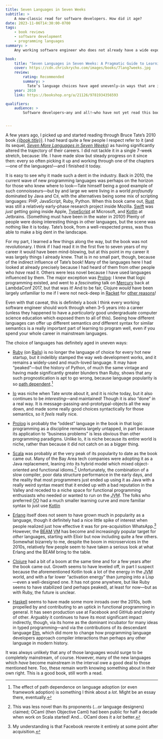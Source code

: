 ```yaml
---
title: Seven Languages in Seven Weeks
subtitle: >
    A now-classic read for software developers. How did it age?
date: 2023-11-06T14:30:00-0700
tags:
    - book reviews
    - software development
    - programming languages
summary: >
    Any working software engineer who does not already have a wide exposure to different programming languages should read Bruce Tate’s book!

book:
    title: "Seven Languages in Seven Weeks: A Pragmatic Guide to Learning Programming Languages"
    cover: https://cdn.chriskrycho.com/images/books/7lang7weeks.jpg
    review:
        rating: Recommended
        summary: >
          Tate’s language choices have aged unevenly—in ways that are interesting to think about in their own right!—but the book itself has not: it remains an excellent introduction to a bunch of different ways of thinking about programming. If you have never dipped your toes into the waters outside mainstream languages like Java, JavaScript, Python, etc., this book is worth reading.
    year: 2010
    link: https://bookshop.org/a/21126/9781934356593

qualifiers:
    audience: >
        Software developers—any and all!—who have not yet read this book.


---
```


A few years ago, I picked up and started reading through Bruce Tate’s 2010 book [<cite>{{book.title}}</cite>][book]. I had heard quite a few people I respect refer to it (and its sequel, [<cite>Seven More Languages in Seven Weeks][sequel]) as having significantly altered the trajectory of their careers. I did not tackle it in a single 7-week stretch, because: life. I have made slow but steady progress on it since then: every so often picking it up and working through one of the chapters—one of the languages!—and I finished it today.

[book]: {{book.link}}
[sequel]: https://bookshop.org/a/21126/9781941222157

It is easy to see why it made such a dent in the industry. Back in 2010, the current wave of new programming languages was perhaps on the horizon for those who knew where to look—Tate himself being a good example of such connoisseurs—but by and large we were living in a world *profoundly* dominated by Java and C♯, with the alternatives being some mix of scripting languages: <span class="smcp">PHP</span>, JavaScript, Ruby, Python. When this book came out, [Rust][rust] was still a relatively early-phase research project inside Mozilla. [Swift][swift] was *just* getting going inside Apple, [TypeScript][ts] at Microsoft, and [Kotlin][kotlin] at Jetbrains. (Something must have been in the water in 2010!) Plenty of people were doing interesting things in other languages, but the scene was nothing like it is today. Tate’s book, from a well-respected press, was thus able to make a big dent in the landscape.

[rust]: https://www.rust-lang.org
[swift]: https://www.swift.org
[ts]: https://www.typescriptlang.org
[kotlin]: https://kotlinlang.org

For my part, I learned a few things along the way, but the book was not revolutionary. I think if I had read it in the first five to seven years of my career it would have been mind-blowing, but at this point in my career it was largely things I already knew. That is in no small part, though, because of the indirect influence of Tate’s book! Many of the languages here I had looked at already precisely because I had heard of them from other people who *have* read it. Others were less novel because I have used languages influenced by them. The major exception was [Prolog][prolog]: I knew that logic programming existed, and went to a *fascinating* talk on [Mercury][mercury] back at LambdaConf 2017, but that was it! And to be fair, Clojure *would* have been largely unfamiliar to me if I were not neck-deep in [Racket][racket] for [other reasons][plai]!

[prolog]: https://www.swi-prolog.org
[mercury]: https://mercurylang.org
[racket]: https://racket-lang.org
[plai]: https://www.plai.org

Even with that caveat, this is definitely a book I think every working software engineer should work through when 3–5 years into a career (unless they happened to have a *particularly* good undergraduate computer science education which exposed them to all of this). Seeing how different languages can offer up different semantics *and* different syntax for similar semantics is a really important part of learning to program well, even if you spend your whole career in mainstream languages.

The choice of languages has definitely aged in uneven ways:

- [Ruby](https://www.ruby-lang.org/en/) (on [Rails](https://rubyonrails.org)) is no longer the language of choice for every hot new startup, but it indelibly stamped the way web development works, and it remains a widely-used and much-loved language. It may have “peaked”—but the history of Python, of much the same vintage and having made significantly greater blunders than Ruby, shows that any such prognostication is apt to go wrong, because language popularity is so [path dependent](https://en.wikipedia.org/wiki/Path_dependence).[^pd]

- [Io](https://iolanguage.org) was niche when Tate wrote about it, and it is niche today, but it also continues to be *interesting*—and maintained! Though it is also “done” in a real way. It is message-passing-and-prototypal-objects all the way down, and made some really good choices syntactically for those semantics, so it *feels* really nice.

- [Prolog][prolog] is probably the “oddest” language in the book in that logic programming as a discipline remains largely untapped, in part because its application to “business problems” is less obvious than other programming paradigms. Unlike Io, it is niche because its entire world is niche, rather than because it did not catch on as a bigger thing.

- [Scala](https://scala-lang.org) was probably at the very peak of its popularity to date as the book came out. Many of the Bay Area tech companies were adopting it as a Java replacement, leaning into its hybrid model which mixed object-oriented and functional idioms.[^less-novel] Unfortunately, the combination of a slow compiler, poor data structure performance in the early days, and the reality that most programmers just ended up using it as Java with a really weird syntax meant that it ended up with a bad reputation in the Valley and receded to a niche space for functional programming enthusiasts who needed or wanted to run on the <abbr title="Java virtual machine">JVM</abbr>. The folks who preferred <abbr title="object oriented">OO</abbr> had a much smaller learning curve and more familiar syntax to just use [Kotlin]

- [Erlang](https://www.erlang.org) itself does not seem to have grown much in popularity as a language, though it definitely had a nice little spike of interest when people realized just how effective it was for pre-acquisition WhatsApp.[^rewrite] However, the [<abbr>BEAM</abbr>](https://www.erlang.org/blog/a-brief-beam-primer/) <abbr title="virtual machine">VM</abbr> has become and increasingly popular target for *other* languages, starting with Elixir but now including quite a few others. Somewhat bizarrely to  me, despite the boom in microservices in the 2010s, relatively few people seem to have taken a serious look at what Erlang and the <abbr>BEAM</abbr> bring to the table.

- [Clojure](https://clojure.org) had a bit of a boom at the same time and for a few years after the book came out. Growth seems to have leveled off, in part I suspect because the aforementioned Kotlin took a lot of the energy in the <abbr title="Java virtual machine">JVM</abbr> world, and with a far lower “activation energy” than jumping into a Lisp—even a well-designed one. It has not gone anywhere, but like Ruby seems to have stabilized (and perhaps peaked), at least for now—but as with Ruby, the future is unclear.

- [Haskell](https://www.haskell.org) seems to have made some more inroads over the 2010s, both propelled by and contributing to an uptick in functional programming in general. It has seen production use at Facebook and GitHub and plenty of other. Arguably it continues to have its most significant impact indirectly, though, via its home as the dominant incubator for many ideas in typed programming—and via the contributions of its descendant language [Elm](https://elm-lang.org), which did more to change how programming language developers approach compiler interactions than perhaps any other language in modern history.

It was always unlikely that any of those languages would surge to be completely mainstream, of course. However, many of the new languages which *have* become mainstream in the interval owe a good deal to those mentioned here. Too, these remain worth knowing something about in their own right. This is a good book, still worth a read.



[^pd]: The effect of path dependence on language adoption (or even framework adoption) is something I think about a *lot*. Might be an essay there, eventually.

[^less-novel]: This was less novel than its proponents (…or language designers) claimed; OCaml (then Objective Caml) had been public for half a decade when work on Scala started! And… OCaml does it a *lot* better.

[^rewrite]: My understanding is that Facebook rewrote it entirely at some point after acquisition.
